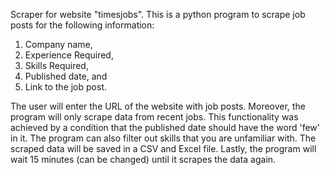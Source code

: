 Scraper for website "timesjobs". This is a python program to scrape job posts for the following information:

1. Company name,
2. Experience Required,
3. Skills Required,
4. Published date, and
5. Link to the job post.

The user will enter the URL of the website with job posts. Moreover, the program will only scrape data from recent jobs. This functionality was achieved by a condition that the published date should have the word 'few' in it. The program can also filter out skills that you are unfamiliar with. The scraped data will be saved in a CSV and Excel file. Lastly, the program will wait 15 minutes (can be changed) until it scrapes the data again.
